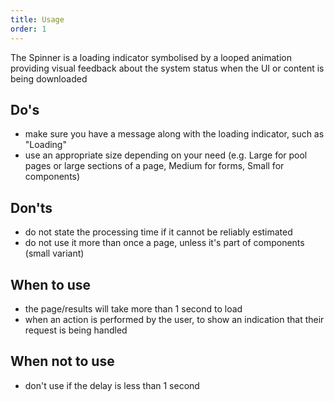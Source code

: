 ```yaml
---
title: Usage
order: 1
---
```

T﻿he Spinner is a loading indicator symbolised by a looped animation providing visual feedback about the system status when the UI or content is being downloaded

## Do's

- make sure you have a message along with the loading indicator, such as "Loading"
- u﻿se an appropriate size depending on your need (e.g. Large for pool pages or large sections of a page, Medium for forms, Small for components)

## Don'ts

- do not state the processing time if it cannot be reliably estimated
- d﻿o not use it more than once a page, unless it's part of components (small variant)

## When to use

- the page/results will take more than 1 second to load
- when an action is performed by the user, to show an indication that their request is being handled

## When not to use

- don't use if the delay is less than 1 second
